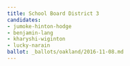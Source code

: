 ```yaml
---
title: School Board District 3
candidates:
- jumoke-hinton-hodge
- benjamin-lang
- kharyshi-wiginton
- lucky-narain
ballot: _ballots/oakland/2016-11-08.md
---
```

